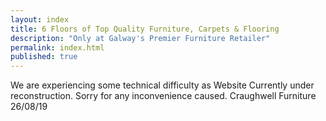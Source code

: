 ```yaml
---
layout: index
title: 6 Floors of Top Quality Furniture, Carpets & Flooring
description: "Only at Galway's Premier Furniture Retailer"
permalink: index.html
published: true
---
```



We are experiencing some technical difficulty as Website Currently under reconstruction.  Sorry for any inconvenience caused.  Craughwell Furniture 26/08/19
